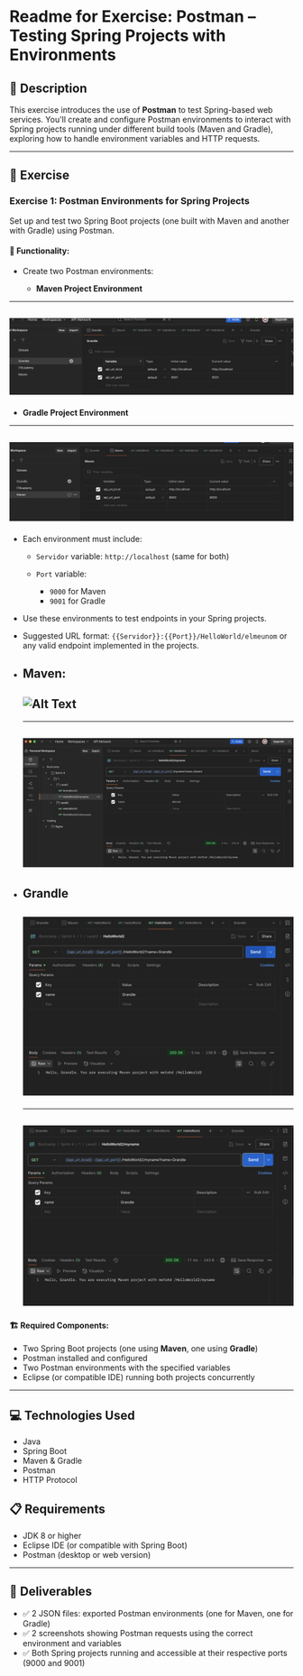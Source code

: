 # Readme for Exercise: Postman – Testing Spring Projects with Environments

## 📄 Description

This exercise introduces the use of **Postman** to test Spring-based web services. You'll create and configure Postman environments to interact with Spring projects running under different build tools (Maven and Gradle), exploring how to handle environment variables and HTTP requests.

---

## 🚀 Exercise

### Exercise 1: Postman Environments for Spring Projects

Set up and test two Spring Boot projects (one built with Maven and another with Gradle) using Postman.

#### 🧩 Functionality:

* Create two Postman environments:

  * **Maven Project Environment**
---
![Alt Text](Environment_Maven.png)
---
  * **Gradle Project Environment**
---
![Alt Text](Environment_Grandle.png)
---
* Each environment must include:

  * `Servidor` variable: `http://localhost` (same for both)
  * `Port` variable:

    * `9000` for Maven
    * `9001` for Gradle
* Use these environments to test endpoints in your Spring projects.
* Suggested URL format: `{{Servidor}}:{{Port}}/HelloWorld/elmeunom` or any valid endpoint implemented in the projects.
* Maven:
  ---
  ![Alt Text](Environment_MavenMaven_01.png)
  ---
  
  ---
  ![Alt Text](Maven_02.png)
  ---

* Grandle
  ---
  ![Alt Text](Grandle_01.png)
  ---
  
  ---
  ![Alt Text](Grandle_02.png)
  ---

#### 🏗️ Required Components:

* Two Spring Boot projects (one using **Maven**, one using **Gradle**)
* Postman installed and configured
* Two Postman environments with the specified variables
* Eclipse (or compatible IDE) running both projects concurrently

---

## 💻 Technologies Used

* Java
* Spring Boot
* Maven & Gradle
* Postman
* HTTP Protocol

## 📋 Requirements

* JDK 8 or higher
* Eclipse IDE (or compatible with Spring Boot)
* Postman (desktop or web version)

---

## 📎 Deliverables

* ✅ 2 JSON files: exported Postman environments (one for Maven, one for Gradle)
* ✅ 2 screenshots showing Postman requests using the correct environment and variables
* ✅ Both Spring projects running and accessible at their respective ports (9000 and 9001)
